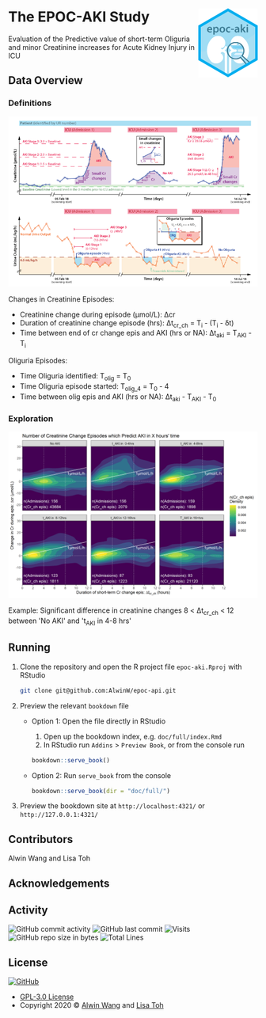 # The EPOC-AKI Study <img src='doc/images/logo.png' align="right" height="138.5" />

Evaluation of the Predictive value of short-term Oliguria and minor Creatinine increases for Acute Kidney Injury in ICU

## Data Overview

### Definitions

![Data Overview](/doc/images/overview.png)

Changes in Creatinine Episodes:

- Creatinine change during episode (µmol/L): Δcr
- Duration of creatinine change episode (hrs): Δt<sub>cr_ch</sub> = T<sub>i</sub> - (T<sub>i</sub> - δt)
- Time between end of cr change epis and AKI (hrs or NA): Δt<sub>aki</sub> = T<sub>AKI</sub> - T<sub>i</sub>

Oliguria Episodes:

- Time Oliguria identified: T<sub>olig</sub> = T<sub>0</sub>
- Time Oliguria episode started: T<sub>olig_4</sub> = T<sub>0</sub> - 4
- Time between olig epis and AKI (hrs or NA): Δt<sub>aki</sub> - T<sub>AKI</sub> - T<sub>0</sub>

### Exploration

![Data Exploration](/doc/images/cr_ch_heatmap.png)

Example: Significant difference in creatinine changes 8 < Δt<sub>cr_ch</sub> < 12 between 'No AKI' and 't<sub>AKI</sub> in 4-8 hrs'

## Running

1. Clone the repository and open the R project file `epoc-aki.Rproj` with RStudio

    ```bash
    git clone git@github.com:AlwinW/epoc-api.git
    ```

2. Preview the relevant `bookdown` file

   - Option 1: Open the file directly in RStudio

      1. Open up the bookdown index, e.g. `doc/full/index.Rmd`
      2. In RStudio run `Addins` > `Preview Book`, or from the console run

        ```R
        bookdown::serve_book()
        ```

   - Option 2: Run `serve_book` from the console

        ```R
        bookdown::serve_book(dir = "doc/full/")
        ```

3. Preview the bookdown site at `http://localhost:4321/` or `http://127.0.0.1:4321/`

## Contributors

Alwin Wang and Lisa Toh

## Acknowledgements

## Activity

![GitHub commit activity](https://img.shields.io/github/commit-activity/m/alwinw/epoc-aki?style=flat-square)
![GitHub last commit](https://img.shields.io/github/last-commit/alwinw/epoc-aki?style=flat-square)
![Visits](https://badges.pufler.dev/visits/alwinw/epoc-aki?style=flat-square&label=visits)
![GitHub repo size in bytes](https://img.shields.io/github/repo-size/alwinw/epoc-aki?style=flat-square)
![Total Lines](https://img.shields.io/tokei/lines/github/alwinw/epoc-aki?style=flat-square)

## License

[![GitHub](https://img.shields.io/github/license/alwinw/epoc-aki?style=flat-square)](LICENSE)

- [GPL-3.0 License](https://opensource.org/licenses/GPL-3.0)
- Copyright 2020 © [Alwin Wang](https://github.com/alwinw) and [Lisa Toh](https://github.com/lymt)
